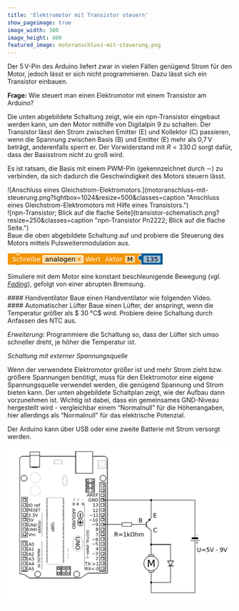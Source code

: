 ```yaml
---
title: 'Elektromotor mit Transistor steuern'
show_pageimage: true
image_width: 300
image_height: 400
featured_image: motoranschluss-mit-steuerung.png
---
```


Der 5 V-Pin des Arduino liefert zwar in vielen Fällen genügend Strom für den Motor, jedoch lässt er sich nicht programmieren. Dazu lässt sich ein Transistor einbauen.

**Frage:** Wie steuert man einen Elektromotor mit einem Transistor am Arduino?

Die unten abgebildete Schaltung zeigt, wie ein npn-Transistor eingebaut werden kann, um den Motor mithilfe von Digitalpin 9 zu schalten. Der Transistor lässt den Strom zwischen Emitter (E) und Kollektor (C) passieren, wenn die Spannung zwischen Basis (B) und Emitter (E) mehr als 0,7 V beträgt, anderenfalls sperrt er. Der Vorwiderstand mit $R= 330\,  \Omega$ sorgt dafür, dass der Basisstrom nicht zu groß wird.

Es ist ratsam, die Basis mit einem PWM-Pin (gekennzeichnet durch $\sim$) zu verbinden, da sich dadurch die Geschwindigkeit des Motors steuern lässt.

<div class="flex-box">
<div markdown="1" class="flexible">![Anschluss eines Gleichstrom-Elektromotors.](motoranschluss-mit-steuerung.png?lightbox=1024&resize=500&classes=caption "Anschluss eines Gleichstrom-Elektromotors mit Hilfe eines Transistors.")</div>
<div markdown="1" class="flexible">![npn-Transistor; Blick auf die flache Seite](transistor-schematisch.png?resize=250&classes=caption "npn-Transistor Pn2222; Blick auf die flache Seite.") </div>
</div>

<div markdown="1" class="aufgabe">
Baue die oben abgebildete Schaltung auf und probiere die Steuerung des Motors mittels Pulsweitenmodulation aus.

![analogen Wert schreiben](pwm-motorsteuerung.png)

Simuliere mit dem Motor eine konstant beschleunigende Bewegung (*vgl. [Fading](https://mintorials.de/de/arduinoskript/elektrik/pulsweitenmodulation)*), gefolgt von einer abrupten Bremsung.
</div>

<div markdown="1" class="projekt">
#### Handventilator
Baue einen Handventilator wie folgenden Video.


</div>

<div markdown="1" class="projekt">
#### Automatischer Lüfter
Baue einen Lüfter, der anspringt, wenn die Temperatur größer als $ 30 °C$ wird. Probiere deine Schaltung durch Anfassen des NTC aus.

*Erweiterung:* Programmiere die Schaltung so, dass der Lüfter sich umso schneller dreht, je höher die Temperatur ist.
</div>

*Schaltung mit externer Spannungsquelle*

Wenn der verwendete Elektromotor größer ist und mehr Strom zieht bzw. größere Spannungen benötigt, muss für den Elektromotor eine eigene Spannungsquelle verwendet werden, die genügend Spannung und Strom bieten kann. Der unten abgebildete Schaltplan zeigt, wie der Aufbau dann vorzunehmen ist. Wichtig ist dabei, dass ein gemeinsames GND-Niveau hergestellt wird - vergleichbar einem “Normalnull” für die Höhenangaben, hier allerdings als “Normalnull” für das elektrische Potenzial.

Der Arduino kann über USB oder eine zweite Batterie mit Strom versorgt werden.

![Anschluss eines Gleichstrom-Elektromotors am Arduino mit Steuerung über einen Transistor und mit externer Spannungsquelle für den Motor.](Schaltplan-Motoranschluss-ext-Spannung.png?lightbox=1024&resize=500&classes=caption "Anschluss eines Gleichstrom-Elektromotors am Arduino mit Steuerung über einen Transistor und mit externer Spannungsquelle für den Motor.")
